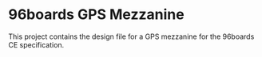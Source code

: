 # 96boards GPS Mezzanine

This project contains the design file for a GPS mezzanine for the 96boards CE specification.
